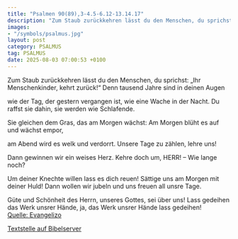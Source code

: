 ```yaml
---
title: "Psalmen 90(89),3-4.5-6.12-13.14.17"
description: "Zum Staub zurückkehren lässt du den Menschen, du sprichst: „Ihr Menschenkinder, kehrt zurück!“ Denn tausend Jahre sind in deinen Augen  wie der Tag, der gestern vergangen ist, wie eine Wache in der Nacht. Du raffst sie dahin, sie werden wie Schlafende.  Sie gleichen dem Gras, ...."
images:
- "/symbols/psalmus.jpg"
layout: post
category: PSALMUS
tag: PSALMUS
date: 2025-08-03 07:00:53 +0100
---
```

Zum Staub zurückkehren lässt du den Menschen, du sprichst: „Ihr Menschenkinder, kehrt zurück!“
Denn tausend Jahre sind in deinen Augen

wie der Tag, der gestern vergangen ist,
wie eine Wache in der Nacht.
Du raffst sie dahin, sie werden wie Schlafende.

Sie gleichen dem Gras, das am Morgen wächst:
Am Morgen blüht es auf und wächst empor,

am Abend wird es welk und verdorrt.<!--more-->
Unsere Tage zu zählen, lehre uns!

Dann gewinnen wir ein weises Herz.
Kehre doch um, HERR! – Wie lange noch?

Um deiner Knechte willen lass es dich reuen!
Sättige uns am Morgen mit deiner Huld! Dann wollen wir jubeln und uns freuen all unsre Tage.

Güte und Schönheit des Herrn, unseres Gottes, sei über uns! Lass gedeihen das Werk unsrer Hände, ja, das Werk unsrer Hände lass gedeihen!<br>
[Quelle: Evangelizo](https://evangeliumtagfuertag.org/DE/gospel)

[Textstelle auf Bibelserver](https://www.bibleserver.com/EU/ps90(89),3-4.5-6.12-13.14.17)
